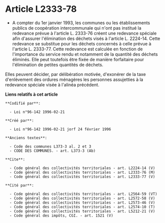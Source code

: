# Article L2333-78

- A compter du 1er janvier 1993, les communes ou les établissements publics de coopération intercommunale qui n'ont pas
institué la redevance prévue à l'article L. 2333-76 créent une redevance spéciale afin d'assurer l'élimination des déchets
visés à l'article L. 2224-14. Cette redevance se substitue pour les déchets concernés à celle prévue à l'article L. 2333-77.
Cette redevance est calculée en fonction de l'importance du service rendu et notamment de la quantité des déchets éliminés.
Elle peut toutefois être fixée de manière forfaitaire pour l'élimination de petites quantités de déchets.

Elles peuvent décider, par délibération motivée, d'exonérer de la taxe d'enlèvement des ordures ménagères les personnes
assujetties à la redevance spéciale visée à l'alinéa précédent.

**Liens relatifs à cet article**

	**Codifié par**:

	  - Loi n°96-142 1996-02-21

	**Créé par**:

	  - Loi n°96-142 1996-02-21 jorf 24 février 1996

	**Anciens textes**:

	  - Code des communes L373-3 al. 2 et 3
	  - CODE DES COMMUNES. - art. L373-3 (Ab)

	**Cite**:

	  - Code général des collectivités territoriales - art. L2224-14 (V)
	  - Code général des collectivités territoriales - art. L2333-76 (M)
	  - Code général des collectivités territoriales - art. L2333-77 (V)

	**Cité par**:

	  - Code général des collectivités territoriales - art. L2564-59 (VT)
	  - Code général des collectivités territoriales - art. L2572-58 (V)
	  - Code général des collectivités territoriales - art. L2573-46 (V)
	  - Code général des collectivités territoriales - art. L2574-10 (T)
	  - Code général des collectivités territoriales - art. L5212-21 (V)
	  - Code général des impôts, CGI. - art. 1521 (V)

